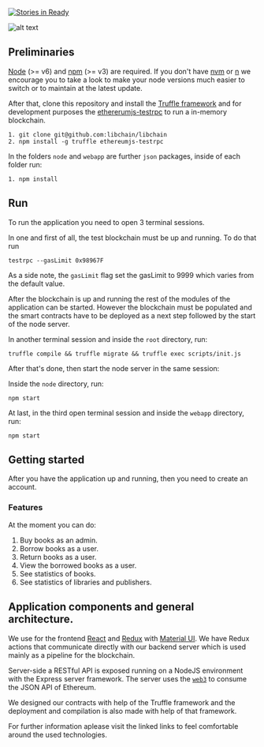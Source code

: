 [![Stories in Ready](https://badge.waffle.io/libchain/libchain.png?label=ready&title=Ready)](https://waffle.io/libchain/libchain)

![alt text][logo]

[logo]: https://github.com/libchain/libchain/raw/master/webapp/public/libchain_logo.png "LibChain Logo"

## Preliminaries

[Node](https://nodejs.org/) (>= v6) and [npm](https://www.npmjs.com/) (>= v3) are required. If you don't have [nvm](https://github.com/creationix/nvm
) or [n](https://github.com/tj/n) we encourage you to take a look to make your node versions much easier to switch or to maintain at the latest update.

After that, clone this repository and install the [Truffle framework](http://truffleframework.com/) and for development purposes the [ethererumjs-testrpc](https://github.com/ethereumjs/testrpc
) to run a in-memory blockchain.

```
1. git clone git@github.com:libchain/libchain
2. npm install -g truffle ethereumjs-testrpc
```

In the folders `node` and `webapp` are further `json` packages, inside of each folder run:

```
1. npm install
```

## Run
To run the application you need to open 3 terminal sessions. 

In one and first of all, the test blockchain must be up and running. To do that run 

```
testrpc --gasLimit 0x98967F
```

As a side note, the `gasLimit` flag set the gasLimit to 9999 which varies from the default value.

After the blockchain is up and running the rest of the modules of the application can be started. However the blockchain must be populated and the smart contracts have to be deployed as a next step followed by the start of the node server. 

In another terminal session and inside the `root` directory, run: 

```
truffle compile && truffle migrate && truffle exec scripts/init.js
```

After that's done, then start the node server in the same session:

Inside the `node` directory, run: 

```
npm start
```

At last, in the third open terminal session and inside the `webapp` directory, run:

```
npm start
```

## Getting started

After you have the application up and running, then you need to create an account. 

### Features

At the moment you can do: 

1. Buy books as an admin. 
2. Borrow books as a user.
3. Return books as a user.
4. View the borrowed books as a user.
5. See statistics of books.
6. See statistics of libraries and publishers.

## Application components and general architecture.

We use for the frontend [React](https://facebook.github.io/react/) and [Redux](redux.js.org/) with [Material UI](www.material-ui.com/). We have Redux actions that communicate directly with our backend server which is used mainly as a pipeline for the blockchain. 

Server-side a RESTful API is exposed running on a NodeJS environment with the Express server framework. The server uses the [`web3`](https://github.com/ethereum/web3.js/
) to consume the JSON API of Ethereum. 

We designed our contracts with help of the Truffle framework and the deployment and compilation is also made with help of that framework. 

For further information aplease visit the linked links to feel comfortable around the used technologies.
